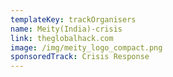 ```yaml
---
templateKey: trackOrganisers
name: Meity(India)-crisis
link: theglobalhack.com
image: /img/meity_logo_compact.png
sponsoredTrack: Crisis Response
---
```


